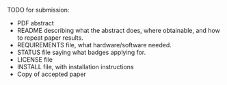 TODO for submission:
- PDF abstract
- README describing what the abstract does, where obtainable, and how to repeat paper results.
- REQUIREMENTS file, what hardware/software needed.
- STATUS file saying what badges applying for.
- LICENSE file
- INSTALL file, with installation instructions
- Copy of accepted paper

